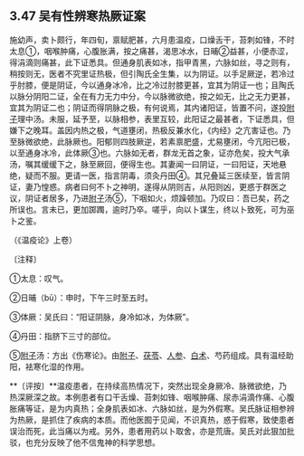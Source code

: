 ## 3.47 吴有性辨寒热厥证案

施幼声，卖卜颇行，年四旬，禀赋肥甚，六月患温疫，口燥舌干，苔刺如锋，不时太息①，咽喉肿痛，心腹胀满，按之痛甚，渴思冰水，日晡②益甚，小便赤涩，得涓滴则痛甚，此下证悉具。但通身肌表如冰，指甲青黑，六脉如丝，寻之则有，稍按则无，医者不究里证热极，但引陶氏全生集，以为阴证。以手足厥逆，若冷过乎肘膝，便是阴证，今以通身冰冷，比之冷过肘膝更甚，宜其为阴证一也；且陶氏以脉分阴阳二证，全在有力无力中分，今以脉微欲绝，按之如无，比之无力更甚，宜其为阴证二也；阴证而得阴脉之极，有何说焉，其内诸阳证，皆置不问，遂投[附子](https://www.gmzyjc.com/read/bc/bc07-0.1.0.0.0.md)理中汤。未服，延予至，以脉相参，表里互较，此阳证之最甚者，下证悉具，但嫌下之晚耳。盖因内热之极，气道壅闭，热极反兼水化，《内经》之亢害证也。乃至脉微欲绝，此脉厥也。阳郁则四肢厥逆，若素禀肥盛，尤易壅闭，今亢阳已极，以至通身冰冷，此体厥③也。六脉如无者，群龙无首之象，证亦危矣，投大气承汤，嘱其缓缓下之，脉至厥回，便得生也。其妻闻一曰阴证，一曰阳证，天地悬绝，疑而不服。更请一医，指言阴毒，须灸丹田④。其兄叠延三医续至，皆言阴证，妻乃惶惑。病者曰何不卜之神明，遂得从阴则吉，从阳则凶，更惑于群医之议，阴证者居多，乃进[附子](https://www.gmzyjc.com/read/bc/bc07-0.1.0.0.0.md)汤⑤，下咽如火，烦躁顿加。乃叹曰：吾已矣，药之所误也。言未已，更加踯躅，逾时乃卒。嗟乎，向以卜谋生，终以卜致死，可为巫卜之鉴。

（《温疫论》上卷）

〔注释〕

①太息：叹气。

②日晡（bū）：申时，下午三时至五时。

③体厥：吴氏曰：“阳证阴脉，身冷如冰，为体厥”。

④丹田：指脐下三寸的部位。

⑤[附子](https://www.gmzyjc.com/read/bc/bc07-0.1.0.0.0.md)汤：方出《伤寒论》。由[附子](https://www.gmzyjc.com/read/bc/bc07-0.1.0.0.0.md)、[茯苓](https://www.gmzyjc.com/read/bc/bc05-0.0.1.0.0.md)、[人参](https://www.gmzyjc.com/read/bc/bc17-0.1.1.0.0.md)、[白术](https://www.gmzyjc.com/read/bc/bc17-0.1.5.0.0.md)、芍药组成。具有温经助阳，袪寒化湿的作用。

**〔评按〕**温疫患者，在持续高热情况下，突然出现全身厥冷、脉微欲绝，乃热深厥深之故。本例患者有口干舌燥、苔刺如锋、咽喉肿痛、尿赤涓滴作痛、心腹胀痛等证，是为内真热；全身肌表如冰、六脉如丝，是为外假寒。吴氏脉证相参辨为热厥，是抓住了疾病的本质。而他医囿于见闻，不识真热，惑于假寒，致使患者误治而死，此当痛以为戒。另外，患者用药以卜取舍，亦是荒唐。吴氏对此狠加批驳，也充分反映了他不信鬼神的科学思想。
